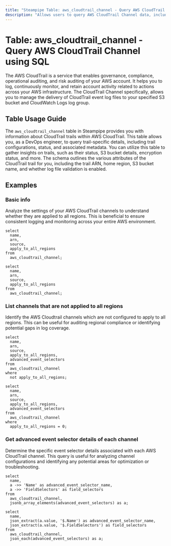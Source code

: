 ```yaml
---
title: "Steampipe Table: aws_cloudtrail_channel - Query AWS CloudTrail Channel using SQL"
description: "Allows users to query AWS CloudTrail Channel data, including trail configurations, status, and associated metadata."
---
```


# Table: aws_cloudtrail_channel - Query AWS CloudTrail Channel using SQL

The AWS CloudTrail is a service that enables governance, compliance, operational auditing, and risk auditing of your AWS account. It helps you to log, continuously monitor, and retain account activity related to actions across your AWS infrastructure. The CloudTrail Channel specifically, allows you to manage the delivery of CloudTrail event log files to your specified S3 bucket and CloudWatch Logs log group.

## Table Usage Guide

The `aws_cloudtrail_channel` table in Steampipe provides you with information about CloudTrail trails within AWS CloudTrail. This table allows you, as a DevOps engineer, to query trail-specific details, including trail configurations, status, and associated metadata. You can utilize this table to gather insights on trails, such as their status, S3 bucket details, encryption status, and more. The schema outlines the various attributes of the CloudTrail trail for you, including the trail ARN, home region, S3 bucket name, and whether log file validation is enabled.

## Examples

### Basic info
Analyze the settings of your AWS CloudTrail channels to understand whether they are applied to all regions. This is beneficial to ensure consistent logging and monitoring across your entire AWS environment.

```sql+postgres
select
  name,
  arn,
  source,
  apply_to_all_regions
from
  aws_cloudtrail_channel;
```

```sql+sqlite
select
  name,
  arn,
  source,
  apply_to_all_regions
from
  aws_cloudtrail_channel;
```

### List channels that are not applied to all regions
Identify the AWS Cloudtrail channels which are not configured to apply to all regions. This can be useful for auditing regional compliance or identifying potential gaps in log coverage.

```sql+postgres
select
  name,
  arn,
  source,
  apply_to_all_regions,
  advanced_event_selectors
from
  aws_cloudtrail_channel
where
  not apply_to_all_regions;
```

```sql+sqlite
select
  name,
  arn,
  source,
  apply_to_all_regions,
  advanced_event_selectors
from
  aws_cloudtrail_channel
where
  apply_to_all_regions = 0;
```

### Get advanced event selector details of each channel
Determine the specific event selector details associated with each AWS CloudTrail channel. This query is useful for analyzing channel configurations and identifying any potential areas for optimization or troubleshooting.

```sql+postgres
select
  name,
  a ->> 'Name' as advanced_event_selector_name,
  a ->> 'FieldSelectors' as field_selectors
from
  aws_cloudtrail_channel,
  jsonb_array_elements(advanced_event_selectors) as a;
```

```sql+sqlite
select
  name,
  json_extract(a.value, '$.Name') as advanced_event_selector_name,
  json_extract(a.value, '$.FieldSelectors') as field_selectors
from
  aws_cloudtrail_channel,
  json_each(advanced_event_selectors) as a;
```